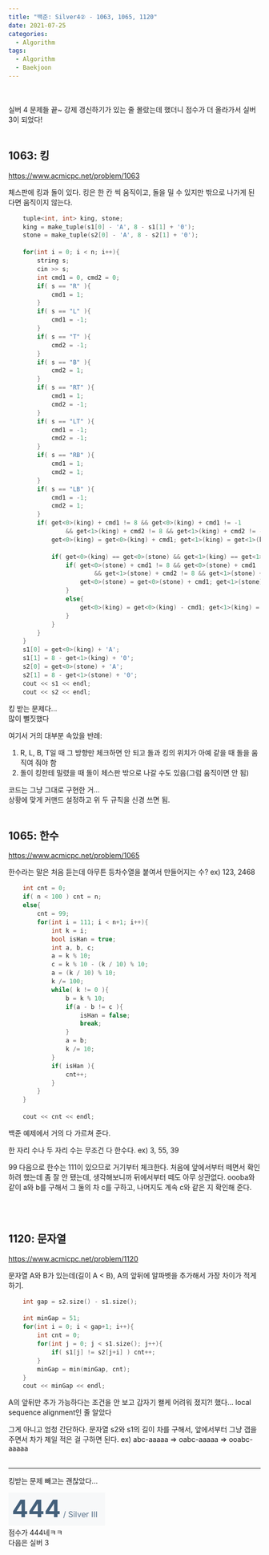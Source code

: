 ```yaml
---
title: "백준: Silver4② - 1063, 1065, 1120"
date: 2021-07-25
categories:
  - Algorithm
tags:
  - Algorithm
  - Baekjoon
---
```


<br></br>
실버 4 문제들 끝~
강제 갱신하기가 있는 줄 몰랐는데 했더니 점수가 더 올라가서 실버 3이 되었다!
<br></br>

## 1063: 킹
https://www.acmicpc.net/problem/1063

체스판에 킹과 돌이 있다. 킹은 한 칸 씩 움직이고, 돌을 밀 수 있지만 밖으로 나가게 된다면 움직이지 않는다.

```cpp
    tuple<int, int> king, stone;
    king = make_tuple(s1[0] - 'A', 8 - s1[1] + '0');
    stone = make_tuple(s2[0] - 'A', 8 - s2[1] + '0');

    for(int i = 0; i < n; i++){
        string s;
        cin >> s;
        int cmd1 = 0, cmd2 = 0;
        if( s == "R" ){
            cmd1 = 1;
        }
        if( s == "L" ){
            cmd1 = -1;
        }
        if( s == "T" ){
            cmd2 = -1;
        }
        if( s == "B" ){
            cmd2 = 1;
        }
        if( s == "RT" ){
            cmd1 = 1;
            cmd2 = -1;
        }
        if( s == "LT" ){
            cmd1 = -1;
            cmd2 = -1;
        }
        if( s == "RB" ){
            cmd1 = 1;
            cmd2 = 1;
        }
        if( s == "LB" ){
            cmd1 = -1;
            cmd2 = 1;
        }
        if( get<0>(king) + cmd1 != 8 && get<0>(king) + cmd1 != -1
                && get<1>(king) + cmd2 != 8 && get<1>(king) + cmd2 != -1 ){
            get<0>(king) = get<0>(king) + cmd1; get<1>(king) = get<1>(king) + cmd2;

            if( get<0>(king) == get<0>(stone) && get<1>(king) == get<1>(stone) ){
                if( get<0>(stone) + cmd1 != 8 && get<0>(stone) + cmd1 != -1
                        && get<1>(stone) + cmd2 != 8 && get<1>(stone) + cmd2 != -1 ){
                    get<0>(stone) = get<0>(stone) + cmd1; get<1>(stone) = get<1>(stone) + cmd2;
                }
                else{
                    get<0>(king) = get<0>(king) - cmd1; get<1>(king) = get<1>(king) - cmd2;
                }
            }
        }
    }
    s1[0] = get<0>(king) + 'A';
    s1[1] = 8 - get<1>(king) + '0';
    s2[0] = get<0>(stone) + 'A';
    s2[1] = 8 - get<1>(stone) + '0';
    cout << s1 << endl;
    cout << s2 << endl;
```
킹 받는 문제다...  
많이 뻘짓했다

여기서 거의 대부분 속았을 반례:
1. R, L, B, T일 때 그 방향만 체크하면 안 되고 돌과 킹의 위치가 아예 같을 때 돌을 움직여 줘야 함
2. 돌이 킹한테 밀렸을 때 돌이 체스판 밖으로 나갈 수도 있음(그럼 움직이면 안 됨)

코드는 그냥 그대로 구현한 거...  
상황에 맞게 커맨드 설정하고 위 두 규칙을 신경 쓰면 됨.
<br></br>

## 1065: 한수
https://www.acmicpc.net/problem/1065

한수라는 말은 처음 듣는데 아무튼 등차수열을 붙여서 만들어지는 수?
ex) 123, 2468

```cpp
    int cnt = 0;
    if( n < 100 ) cnt = n;
    else{
        cnt = 99;
        for(int i = 111; i < n+1; i++){
            int k = i;
            bool isHan = true;
            int a, b, c;
            a = k % 10;
            c = k % 10 - (k / 10) % 10;
            a = (k / 10) % 10;
            k /= 100;
            while( k != 0 ){
                b = k % 10;
                if(a - b != c ){
                    isHan = false;
                    break;
                }
                a = b;
                k /= 10;
            }
            if( isHan ){
                cnt++;
            }
        }
    }

    cout << cnt << endl;
```
백준 예제에서 거의 다 가르쳐 준다.

한 자리 수나 두 자리 수는 무조건 다 한수다.
ex) 3, 55, 39

99 다음으로 한수는 111이 있으므로 거기부터 체크한다.
처음에 앞에서부터 떼면서 확인하려 했는데 좀 잘 안 됐는데, 생각해보니까 뒤에서부터 떼도 아무 상관없다.
oooba와 같이 a와 b를 구해서 그 둘의 차 c를 구하고, 나머지도 계속 c와 같은 지 확인해 준다.

<br></br>

## 1120: 문자열
https://www.acmicpc.net/problem/1120

문자열 A와 B가 있는데(길이 A < B), A의 앞뒤에 알파벳을 추가해서 가장 차이가 적게 하기.

```cpp
    int gap = s2.size() - s1.size();

    int minGap = 51;
    for(int i = 0; i < gap+1; i++){
        int cnt = 0;
        for(int j = 0; j < s1.size(); j++){
            if( s1[j] != s2[j+i] ) cnt++;
        }
        minGap = min(minGap, cnt);
    }
    cout << minGap << endl;
```
A의 앞뒤만 추가 가능하다는 조건을 안 보고 갑자기 왤케 어려워 졌지?! 했다... local sequence alignment인 줄 알았다

그게 아니고 엄청 간단하다. 문자열 s2와 s1의 길이 차를 구해서, 앞에서부터 그냥 갭을 주면서 차가 제일 적은 걸 구하면 된다.
ex) abc-aaaaa => oabc-aaaaa => ooabc-aaaaa
<br></br>

---
킹받는 문제 빼고는 괜찮았다...

![1](/img/Algorithm/6/1.PNG)  
점수가 444네ㅋㅋ  
다음은 실버 3
<br></br>
